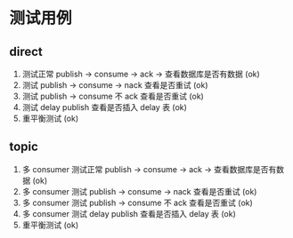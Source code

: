 # 测试用例

## direct

1. 测试正常 publish -> consume -> ack -> 查看数据库是否有数据 (ok)
2. 测试 publish -> consume -> nack 查看是否重试 (ok)
3. 测试 publish -> consume 不 ack 查看是否重试 (ok)
4. 测试 delay publish 查看是否插入 delay 表 (ok)
5. 重平衡测试 (ok)

## topic

1. 多 consumer 测试正常 publish -> consume -> ack -> 查看数据库是否有数据 (ok)
2. 多 consumer 测试 publish -> consume -> nack 查看是否重试 (ok)
3. 多 consumer 测试 publish -> consume 不 ack 查看是否重试 (ok)
4. 多 consumer 测试 delay publish 查看是否插入 delay 表 (ok)
5. 重平衡测试 (ok)